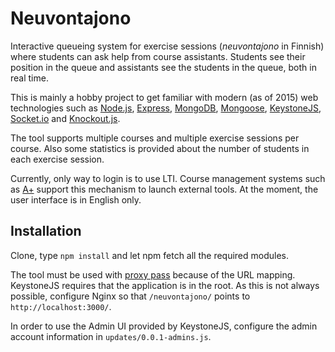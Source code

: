 # Neuvontajono

Interactive queueing system for exercise sessions (*neuvontajono* in Finnish) where students can ask help from course assistants. Students see their position in the queue and assistants see the students in the queue, both in real time.

This is mainly a hobby project to get familiar with modern (as of 2015) web technologies such as [Node.js](https://nodejs.org/), [Express](http://expressjs.com/), [MongoDB](http://www.mongodb.org), [Mongoose](http://mongoosejs.com/), [KeystoneJS](http://keystonejs.com/), [Socket.io](http://socket.io) and [Knockout.js](http://knockoutjs.com).

The tool supports multiple courses and multiple exercise sessions per course. Also some statistics is provided about the number of students in each exercise session.

Currently, only way to login is to use LTI. Course management systems such as [A+](https://github.com/Aalto-LeTech/a-plus) support this mechanism to launch external tools. At the moment, the user interface is in English only.

## Installation

Clone, type `npm install` and let npm fetch all the required modules.

The tool must be used with [proxy pass](http://nginx.org/en/docs/http/ngx_http_proxy_module.html) because of the URL mapping. KeystoneJS requires that the application is in the root. As this is not always possible, configure Nginx so that `/neuvontajono/` points to `http://localhost:3000/`.

In order to use the Admin UI provided by KeystoneJS, configure the admin account information in `updates/0.0.1-admins.js`.
